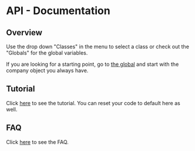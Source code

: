 API - Documentation
========================================

<h2 id="overview">Overview</h2>

Use the drop down "Classes" in the menu to select a class or check out the "Globals" for the global variables.

If you are looking for a starting point, go to <a href="global.html">the global</a> and start with the company object you always have.

<h2 id="overview">Tutorial</h2>

Click <a href="../Tutorial.action">here</a> to see the tutorial. You can reset your code to default here as well.

<h2 id="overview">FAQ</h2>

Click <a href="../Faq.action">here</a> to see the FAQ.
